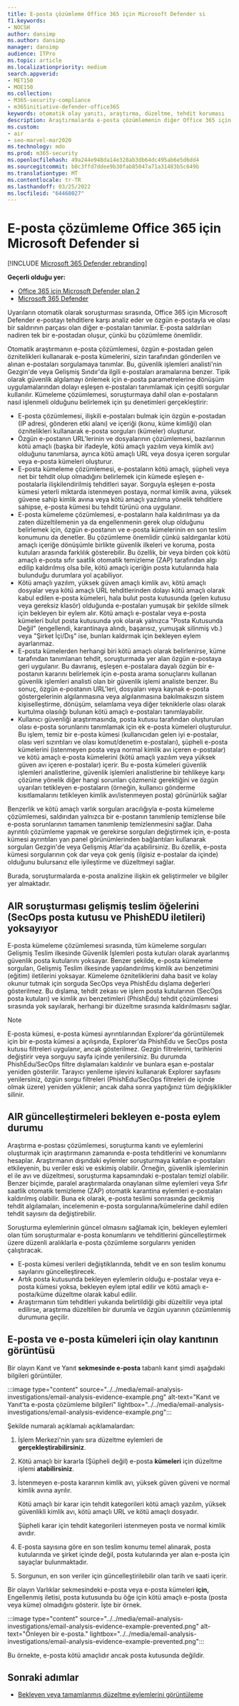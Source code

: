 ```yaml
---
title: E-posta çözümleme Office 365 için Microsoft Defender si
f1.keywords:
- NOCSH
author: dansimp
ms.author: dansimp
manager: dansimp
audience: ITPro
ms.topic: article
ms.localizationpriority: medium
search.appverid:
- MET150
- MOE150
ms.collection:
- M365-security-compliance
- m365initiative-defender-office365
keywords: otomatik olay yanıtı, araştırma, düzeltme, tehdit koruması
description: Araştırmalarda e-posta çözümlemenin diğer Office 365 için Microsoft Defender.
ms.custom:
- air
- seo-marvel-mar2020
ms.technology: mdo
ms.prod: m365-security
ms.openlocfilehash: 49a244e948da14e328ab3db64dc495ab6e5d6dd4
ms.sourcegitcommit: b0c3ffd7ddee9b30fab85047a71a31483b5c649b
ms.translationtype: MT
ms.contentlocale: tr-TR
ms.lasthandoff: 03/25/2022
ms.locfileid: "64468027"
---
```

# <a name="email-analysis-in-investigations-for-microsoft-defender-for-office-365"></a>E-posta çözümleme Office 365 için Microsoft Defender si

[!INCLUDE [Microsoft 365 Defender rebranding](../includes/microsoft-defender-for-office.md)]

**Geçerli olduğu yer:**
- [Office 365 için Microsoft Defender plan 2](defender-for-office-365.md)
- [Microsoft 365 Defender](../defender/microsoft-365-defender.md)

Uyarıların otomatik olarak soruşturması sırasında, Office 365 için Microsoft Defender e-postayı tehditlere karşı analiz eder ve özgün e-postayla ve olası bir saldırının parçası olan diğer e-postaları tanımlar. E-posta saldırıları nadiren tek bir e-postadan oluşur, çünkü bu çözümleme önemlidir.

Otomatik araştırmanın e-posta çözümlemesi, özgün e-postadan gelen öznitelikleri kullanarak e-posta kümelerini, sizin tarafından gönderilen ve alınan e-postaları sorgulamaya tanımlar. Bu, güvenlik işlemleri analisti'nin Gezgin'de veya Gelişmiş Sındır'da ilgili e-postaları aramalarına benzer. Tipik olarak güvenlik algılamayı önlemek için e-posta parametrelerine dönüşüm uygulamalarından dolayı eşleşen e-postaları tanımlamak için çeşitli sorgular kullanılır. Kümeleme çözümlemesi, soruşturmaya dahil olan e-postaların nasıl işlenmeli olduğunu belirlemek için şu denetimleri gerçekleştirir:

- E-posta çözümlemesi, ilişkili e-postaları bulmak için özgün e-postadan (IP adresi, gönderen etki alanı) ve içeriği (konu, küme kimliği) olan öznitelikleri kullanarak e-posta sorguları (kümeler) oluşturur.
- Özgün e-postanın URL'lerinin ve dosyalarının çözümlemesi, bazılarının kötü amaçlı (başka bir ifadeyle, kötü amaçlı yazılım veya kimlik avı) olduğunu tanımlarsa, ayrıca kötü amaçlı URL veya dosya içeren sorgular veya e-posta kümeleri oluşturur.
- E-posta kümeleme çözümlemesi, e-postaların kötü amaçlı, şüpheli veya net bir tehdit olup olmadığını belirlemek için kümede eşleşen e-postalarla ilişkilendirilmiş tehditleri sayar. Sorguyla eşleşen e-posta kümesi yeterli miktarda istenmeyen postaya, normal kimlik avına, yüksek güvene sahip kimlik avına veya kötü amaçlı yazılıma yönelik tehditlere sahipse, e-posta kümesi bu tehdit türünü ona uygulanır.
- E-posta kümeleme çözümlemesi, e-postaların hala kaldırılması ya da zaten düzeltilemenin ya da engellenmenin gerek olup olduğunu belirlemek için, özgün e-postanın ve e-posta kümelerinin en son teslim konumunu da denetler. Bu çözümleme önemlidir çünkü saldırganlar kötü amaçlı içeriğe dönüşümle birlikte güvenlik ilkeleri ve koruma, posta kutuları arasında farklılık gösterebilir. Bu özellik, bir veya birden çok kötü amaçlı e-posta sıfır saatlik otomatik temizleme (ZAP) tarafından algı edilip kaldırılmış olsa bile, kötü amaçlı içeriğin posta kutularında hala bulunduğu durumlara yol açabiliyor.
- Kötü amaçlı yazılım, yüksek güven amaçlı kimlik avı, kötü amaçlı dosyalar veya kötü amaçlı URL tehditlerinden dolayı kötü amaçlı olarak kabul edilen e-posta kümeleri, hala bulut posta kutusunda (gelen kutusu veya gereksiz klasör) olduğunda e-postaları yumuşak bir şekilde silmek için bekleyen bir eylem alır. Kötü amaçlı e-postalar veya e-posta kümeleri bulut posta kutusunda yok olarak yalnızca "Posta Kutusunda Değil" (engellendi, karantinaya alındı, başarısız, yumuşak silinmiş vb.) veya "Şirket İçi/Dış" ise, bunları kaldırmak için bekleyen eylem ayarlanmaz.
- E-posta kümelerden herhangi biri kötü amaçlı olarak belirlenirse, küme tarafından tanımlanan tehdit, soruşturmada yer alan özgün e-postaya geri uygulanır. Bu davranış, eşleşen e-postalara dayalı özgün bir e-postanın kararını belirlemek için e-posta arama sonuçlarını kullanan güvenlik işlemleri analisti olan bir güvenlik işlemi analiste benzer. Bu sonuç, özgün e-postanın URL'leri, dosyaları veya kaynak e-posta göstergelerinin algılanmasına veya algılanmasına bakılmaksızın sistem kişiselleştirme, dönüşüm, selamlama veya diğer tekniklerle olası olarak kurtulma olasılığı bulunan kötü amaçlı e-postaları tanımlayabilir.
- Kullanıcı güvenliği araştırmasında, posta kutusu tarafından oluşturulan olası e-posta sorunlarını tanımlamak için ek e-posta kümeleri oluşturulur. Bu işlem, temiz bir e-posta kümesi (kullanıcıdan gelen iyi e-postalar, olası veri sızıntıları ve olası komut/denetim e-postaları), şüpheli e-posta kümelerini (istenmeyen posta veya normal kimlik avı içeren e-postalar) ve kötü amaçlı e-posta kümelerini (kötü amaçlı yazılım veya yüksek güven avı içeren e-postalar) içerir. Bu e-posta kümeleri güvenlik işlemleri analistlerine, güvenlik işlemleri analistlerine bir tehlikeye karşı çözüme yönelik diğer hangi sorunları çözmeniz gerektiğini ve özgün uyarıları tetikleyen e-postaların (örneğin, kullanıcı gönderme kısıtlamalarını tetikleyen kimlik avı/istenmeyen posta) görünürlük sağlar

Benzerlik ve kötü amaçlı varlık sorguları aracılığıyla e-posta kümeleme çözümlemesi, saldırıdan yalnızca bir e-postanın tanımlenip temizlense bile e-posta sorunlarının tamamen tanımlenip temizlenmesini sağlar. Daha ayrıntılı çözümleme yapmak ve gerekirse sorguları değiştirmek için, e-posta kümesi ayrıntıları yan panel görünümlerinden bağlantıları kullanarak sorguları Gezgin'de veya Gelişmiş Atlar'da açabilirsiniz. Bu özellik, e-posta kümesi sorgularının çok dar veya çok geniş (ilgisiz e-postalar da içinde) olduğunu bulursanız elle iyileştirme ve düzeltmeyi sağlar.

Burada, soruşturmalarda e-posta analizine ilişkin ek geliştirmeler ve bilgiler yer almaktadır.

## <a name="air-investigation-ignores-advanced-delivery-items-secops-mailbox-and-phishedu-messages"></a>AIR soruşturması gelişmiş teslim öğelerini (SecOps posta kutusu ve PhishEDU iletileri) yoksayıyor

E-posta kümeleme çözümlemesi sırasında, tüm kümeleme sorguları Gelişmiş Teslim ilkesinde Güvenlik İşlemleri posta kutuları olarak ayarlanmış güvenlik posta kutularını yoksayar. Benzer şekilde, e-posta kümeleme sorguları, Gelişmiş Teslim ilkesinde yapılandırılmış kimlik avı benzetimini (eğitim) iletilerini yoksayar. Kümeleme özniteliklerini daha basit ve kolay okunur tutmak için sorguda SecOps veya PhishEdu dışlama değerleri gösterilmez. Bu dışlama, tehdit zekası ve işlem posta kutularının (SecOps posta kutuları) ve kimlik avı benzetimleri (PhishEdu) tehdit çözümlemesi sırasında yok sayılarak, herhangi bir düzeltme sırasında kaldırılmasını sağlar.

>[!Note]
>E-posta kümesi, e-posta kümesi ayrıntılarından Explorer'da görüntülemek için bir e-posta kümesi a açılışında, Explorer'da PhishEdu ve SecOps posta kutusu filtreleri uygulanır, ancak gösterilmez. Gezgin filtrelerini, tarihlerini değiştirir veya sorguyu sayfa içinde yenilersiniz. Bu durumda PhishEdu/SecOps filtre dışlamaları kaldırılır ve bunlara eşan e-postalar yeniden gösterilir. Tarayıcı yenileme işlevini kullanarak Explorer sayfasını yenilersiniz, özgün sorgu filtreleri (PhishEdu/SecOps filtreleri de içinde olmak üzere) yeniden yüklenir; ancak daha sonra yaptığınız tüm değişiklikler silinir.
>

## <a name="air-updates-pending-email-action-status"></a>AIR güncelleştirmeleri bekleyen e-posta eylem durumu

Araştırma e-postası çözümlemesi, soruşturma kanıtı ve eylemlerini oluşturmak için araştırmanın zamanında e-posta tehditlerini ve konumlarını hesaplar. Araştırmanın dışındaki eylemler soruşturmaya katılan e-postaları etkileyenin, bu veriler eski ve eskimiş olabilir. Örneğin, güvenlik işlemlerinin el ile avı ve düzeltmesi, soruşturma kapsamındaki e-postaları temizl olabilir. Benzer biçimde, paralel araştırmalarda onaylanan silme eylemleri veya Sıfır saatlik otomatik temizleme (ZAP) otomatik karantina eylemleri e-postaları kaldırılmış olabilir. Buna ek olarak, e-posta teslimi sonrasında gecikmiş tehdit algılamaları, incelemenin e-posta sorgularına/kümelerine dahil edilen tehdit sayısını da değiştirebilir.

Soruşturma eylemlerinin güncel olmasını sağlamak için, bekleyen eylemleri olan tüm soruşturmalar e-posta konumlarını ve tehditlerini güncelleştirmek üzere düzenli aralıklarla e-posta çözümleme sorgularını yeniden çalıştıracak.

- E-posta kümesi verileri değiştiklarında, tehdit ve en son teslim konumu sayılarını güncelleştirecek.
- Artık posta kutusunda bekleyen eylemlerin olduğu e-postalar veya e-posta kümesi yoksa, bekleyen eylem iptal edilir ve kötü amaçlı e-posta/küme düzeltme olarak kabul edilir.
- Araştırmanın tüm tehditleri yukarıda belirtildiği gibi düzeltilir veya iptal edilirse, araştırma düzeltilen bir durumla ve özgün uyarının çözümlenmiş durumuna geçilir.

## <a name="the-display-of-incident-evidence-for-email-and-email-clusters"></a>E-posta ve e-posta kümeleri için olay kanıtının görüntüsü

Bir olayın Kanıt ve Yanıt **sekmesinde e-posta** tabanlı kanıt şimdi aşağıdaki bilgileri görüntüler.

:::image type="content" source="../../media/email-analysis-investigations/email-analysis-evidence-example.png" alt-text="Kanıt ve Yanıt'ta e-posta çözümleme bilgileri" lightbox="../../media/email-analysis-investigations/email-analysis-evidence-example.png":::

Şekilde numaralı açıklamalı açıklamalardan:

1. İşlem Merkezi'nin yanı sıra düzeltme eylemleri de **gerçekleştirabilirsiniz**.
2. Kötü amaçlı bir kararla (Şüpheli değil) e-posta **kümeleri** için düzeltme işlemi **atabilirsiniz**.
3. İstenmeyen e-posta kararının kimlik avı, yüksek güven güveni ve normal kimlik avına ayrılır.

   Kötü amaçlı bir karar için tehdit kategorileri kötü amaçlı yazılım, yüksek güvenlikli kimlik avı, kötü amaçlı URL ve kötü amaçlı dosyadır.

   Şüpheli karar için tehdit kategorileri istenmeyen posta ve normal kimlik avıdır.

4. E-posta sayısına göre en son teslim konumu temel alınarak, posta kutularında ve şirket içinde değil, posta kutularında yer alan e-posta için sayaçlar bulunmaktadır.
5. Sorgunun, en son veriler için güncelleştirilebilir olan tarih ve saati içerir.

Bir olayın Varlıklar sekmesindeki e-posta  veya e-posta kümeleri **için,** Engellenmiş iletisi, posta kutusunda bu öğe için kötü amaçlı e-posta (posta veya küme) olmadığını gösterir. İşte bir örnek.

:::image type="content" source="../../media/email-analysis-investigations/email-analysis-evidence-example-prevented.png" alt-text="Önleyen bir e-posta." lightbox="../../media/email-analysis-investigations/email-analysis-evidence-example-prevented.png":::

Bu örnekte, e-posta kötü amaçlıdır ancak posta kutusunda değildir.

## <a name="next-steps"></a>Sonraki adımlar

- [Bekleyen veya tamamlanmış düzeltme eylemlerini görüntüleme](air-review-approve-pending-completed-actions.md)
